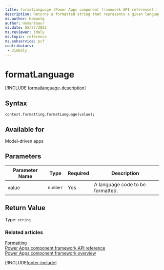 ```yaml
---
title: formatLanguage (Power Apps component framework API reference) | Microsoft Docs
description: Returns a formatted string that represents a given language.
ms.author: hemantg
author: HemantGaur
ms.date: 05/27/2022
ms.reviewer: jdaly
ms.topic: reference
ms.subservice: pcf
contributors:
 - JimDaly
---
```


# formatLanguage

[!INCLUDE [formatlanguage-description](includes/formatlanguage-description.md)]

## Syntax

`context.formatting.formatLanguage(value);`

## Available for 

Model-driven apps 

## Parameters

| Parameter Name|Type|Required|Description|
| ------------- |----|--------|-----------|
|value|`number`|Yes|A language code to be formatted.|

## Return Value

Type: `string`


### Related articles

[Formatting](../formatting.md)<br/>
[Power Apps component framework API reference](../../reference/index.md)<br/>
[Power Apps component framework overview](../../overview.md)

[!INCLUDE[footer-include](../../../../includes/footer-banner.md)]
